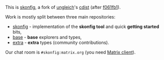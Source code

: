 This is [skonfig](https://skonfig.li), a fork of [ungleich](https://github.com/ungleich)'s [cdist](https://github.com/ungleich/cdist) (after [f061fb1](https://github.com/ungleich/cdist/commit/f061fb168ddacc894cb6e9882ff5c8ba002fadd8)).

Work is mostly split between three main repositories:

* [skonfig](https://github.com/skonfig/skonfig) - implementation of the **skonfig tool** and quick **getting started** bits,
* [base](https://github.com/skonfig/base) - **base** explorers and types,
* [extra](https://github.com/skonfig/extra) - **extra** types (community contributions).

Our chat room is `#skonfig:matrix.org` (you need [Matrix client](https://matrix.org/docs/projects/try-matrix-now/)).
